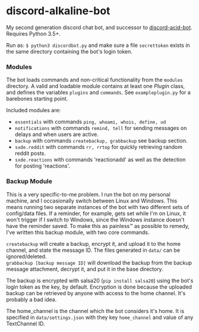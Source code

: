discord-alkaline-bot
======

My second generation discord chat bot, and successor to [discord-acid-bot](https://github.com/saucecode/discord-acid-bot). Requires Python 3.5+.

Run as: `$ python3 discordbot.py` and make sure a file `secrettoken` exists in the same directory containing the bot's login token.

### Modules

The bot loads commands and non-critical functionality from the `modules` directory. A valid and loadable module contains at least one *Plugin* class, and defines the variables `plugins` and `commands`. See `exampleplugin.py` for a barebones starting point.

Included modules are:

 - `essentials` with commands `ping, whoami, whois, define, ud`
 - `notifications` with commands `remind, tell` for sending messages on delays and when users are active.
 - `backup` with commands `createbackup, grabbackup` see backup section.
 - `sxde.reddit` with commands `rr, rrtop` for quickly retrieving random reddit posts.
 - `sxde.reactions` with commands 'reactionadd' as well as the detection for posting 'reactions'.


### Backup Module

This is a very specific-to-me problem. I run the bot on my personal machine, and I occasionally switch between Linux and Windows. This means running two separate instances of the bot with two different sets of config/data files. If a reminder, for example, gets set while I'm on Linux, it won't trigger if I switch to Windows, since the Windows instance doesn't have the reminder saved. To make this as painless™ as possible to remedy, I've written this backup module, with two core commands.

`createbackup` will create a backup, encrypt it, and upload it to the home channel, and state the message ID. The files generated in `data/` can be ignored/deleted.  
`grabbackup [backup message ID]` will download the backup from the backup message attachment, decrypt it, and put it in the base directory.

The backup is encrypted with salsa20 (`pip install salsa20`) using the bot's login token as the key, by default. Encryption is done because the uploaded backup can be retrieved by anyone with access to the home channel. It's probably a bad idea.

The home_channel is the channel which the bot considers it's home. It is specified in `data/settings.json` with they key `home_channel` and value of any TextChannel ID.
